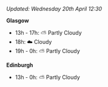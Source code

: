 *Updated: Wednesday 20th April 12:30*

**Glasgow**

* 13h - 17h: :partly_sunny: Partly Cloudy
* 18h: :cloud: Cloudy
* 19h - 0h: :partly_sunny: Partly Cloudy

**Edinburgh**

* 13h - 0h: :partly_sunny: Partly Cloudy
